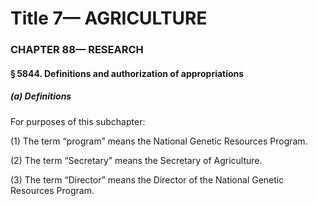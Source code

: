 
# Title 7— AGRICULTURE
### CHAPTER 88— RESEARCH
#### § 5844. Definitions and authorization of appropriations
##### (a) Definitions

For purposes of this subchapter:

(1) The term “program” means the National Genetic Resources Program.

(2) The term “Secretary” means the Secretary of Agriculture.

(3) The term “Director” means the Director of the National Genetic Resources Program.
